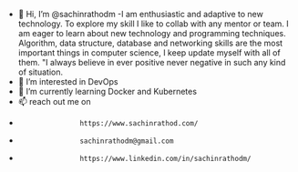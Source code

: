 - 👋 Hi, I’m @sachinrathodm
-I am enthusiastic and adaptive to new technology. To explore my skill I like to collab with any mentor or team. I am eager to learn about new technology and programming techniques. Algorithm, data structure, database and networking skills are the most
 important things in computer science, I keep update myself with all of them. "I always believe in ever positive never negative in such any kind of situation.
- 👀 I’m interested in DevOps
- 🌱 I’m currently learning Docker and Kubernetes
- 📫 reach out me on
-                    https://www.sachinrathod.com/
-                    sachinrathodm@gmail.com
-                    https://www.linkedin.com/in/sachinrathodm/
                    
